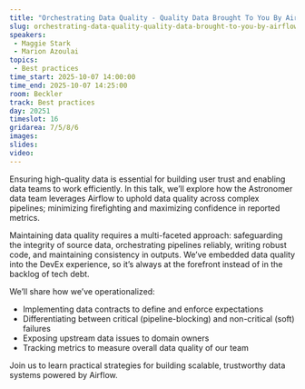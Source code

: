 ```yaml
---
title: "Orchestrating Data Quality - Quality Data Brought To You By Airflow"
slug: orchestrating-data-quality-quality-data-brought-to-you-by-airflow
speakers:
 - Maggie Stark
 - Marion Azoulai
topics:
 - Best practices
time_start: 2025-10-07 14:00:00
time_end: 2025-10-07 14:25:00
room: Beckler
track: Best practices
day: 20251
timeslot: 16
gridarea: 7/5/8/6
images: 
slides:
video:
---
```


Ensuring high-quality data is essential for building user trust and enabling data teams to work efficiently. In this talk, we’ll explore how the Astronomer data team leverages Airflow to uphold data quality across complex pipelines; minimizing firefighting and maximizing confidence in reported metrics.

Maintaining data quality requires a multi-faceted approach: safeguarding the integrity of source data, orchestrating pipelines reliably, writing robust code, and maintaining consistency in outputs. We’ve embedded data quality into the DevEx experience, so it’s always at the forefront instead of in the backlog of tech debt.

We’ll share how we’ve operationalized:

- Implementing data contracts to define and enforce expectations
- Differentiating between critical (pipeline-blocking) and non-critical (soft) failures
- Exposing upstream data issues to domain owners
- Tracking metrics to measure overall data quality of our team

Join us to learn practical strategies for building scalable, trustworthy data systems powered by Airflow.